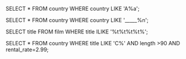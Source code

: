 SELECT * FROM country
WHERE country LIKE 'A%a';

SELECT * FROM country
WHERE country LIKE '_____%n';

SELECT title FROM film
WHERE title ILIKE '%t%t%t%t%';

SELECT * FROM country
WHERE title LIKE 'C%' AND length >90 AND rental_rate=2.99;
